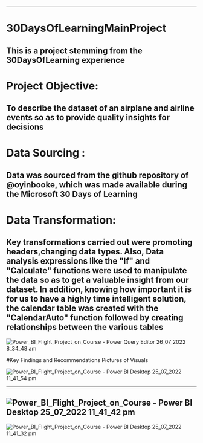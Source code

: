 -----
# 30DaysOfLearningMainProject
This is a project stemming from the 30DaysOfLearning experience
-----
# Project Objective:
To describe the dataset of an airplane and airline events so as to provide quality insights for decisions
-----
# Data Sourcing :
Data was sourced from the github repository of @oyinbooke, which was made available during the Microsoft 30 Days of Learning
-----
# Data Transformation:
Key transformations carried out were promoting headers,changing data types. Also, Data analysis expressions like the "If" and "Calculate" functions were used to manipulate the data so as to get a valuable insight from our dataset. In addition, knowing how important it is for us to have a highly time intelligent solution, the calendar table was created with the "CalendarAuto" function followed by creating relationships between the various tables 
-----
 
 ![Power_BI_Flight_Project_on_Course - Power Query Editor 26_07_2022 8_34_48 am](https://user-images.githubusercontent.com/107093714/180952361-c1e9a588-284a-4e7f-bb44-ae806ab50b30.png)


#Key Findings and Recommendations
  Pictures of Visuals
  
  ![Power_BI_Flight_Project_on_Course - Power BI Desktop 25_07_2022 11_41_54 pm](https://user-images.githubusercontent.com/107093714/180957307-d7a33afb-5f02-466b-acbe-b19ab48818b5.png)
  
 -----
 ![Power_BI_Flight_Project_on_Course - Power BI Desktop 25_07_2022 11_41_42 pm](https://user-images.githubusercontent.com/107093714/180962630-fe77a7c9-a8e2-4961-b198-9fa9f325927c.png)
-----
![Power_BI_Flight_Project_on_Course - Power BI Desktop 25_07_2022 11_41_32 pm](https://user-images.githubusercontent.com/107093714/180962278-1f421dda-201a-427e-9d73-223626c356ef.png)

